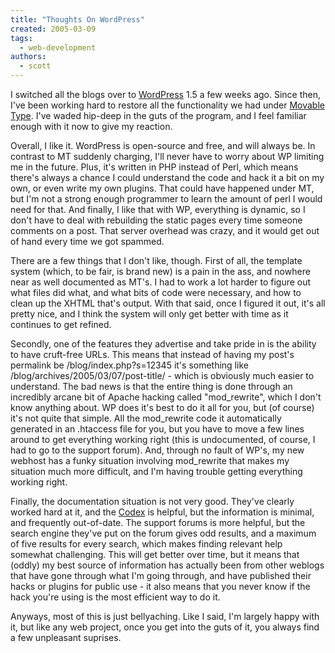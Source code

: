 ```yaml
---
title: "Thoughts On WordPress"
created: 2005-03-09
tags: 
  - web-development
authors: 
  - scott
---
```


I switched all the blogs over to [WordPress](http://www.wordpress.org/) 1.5 a few weeks ago. Since then, I've been working hard to restore all the functionality we had under [Movable Type](http://www.movabletype.org/). I've waded hip-deep in the guts of the program, and I feel familiar enough with it now to give my reaction.

Overall, I like it. WordPress is open-source and free, and will always be. In contrast to MT suddenly charging, I'll never have to worry about WP limiting me in the future. Plus, it's written in PHP instead of Perl, which means there's always a chance I could understand the code and hack it a bit on my own, or even write my own plugins. That could have happened under MT, but I'm not a strong enough programmer to learn the amount of perl I would need for that. And finally, I like that with WP, everything is dynamic, so I don't have to deal with rebuilding the static pages every time someone comments on a post. That server overhead was crazy, and it would get out of hand every time we got spammed.

There are a few things that I don't like, though. First of all, the template system (which, to be fair, is brand new) is a pain in the ass, and nowhere near as well documented as MT's. I had to work a lot harder to figure out what files did what, and what bits of code were necessary, and how to clean up the XHTML that's output. With that said, once I figured it out, it's all pretty nice, and I think the system will only get better with time as it continues to get refined.

Secondly, one of the features they advertise and take pride in is the ability to have cruft-free URLs. This means that instead of having my post's permalink be /blog/index.php?s=12345 it's something like /blog/archives/2005/03/07/post-title/ - which is obviously much easier to understand. The bad news is that the entire thing is done through an incredibly arcane bit of Apache hacking called "mod\_rewrite", which I don't know anything about. WP does it's best to do it all for you, but (of course) it's not quite that simple. All the mod\_rewrite code it automatically generated in an .htaccess file for you, but you have to move a few lines around to get everything working right (this is undocumented, of course, I had to go to the support forum). And, through no fault of WP's, my new webhost has a funky situation involving mod\_rewrite that makes my situation much more difficult, and I'm having trouble getting everything working right.

Finally, the documentation situation is not very good. They've clearly worked hard at it, and the [Codex](http://codex.wordpress.org/) is helpful, but the information is minimal, and frequently out-of-date. The support forums is more helpful, but the search engine they've put on the forum gives odd results, and a maximum of five results for every search, which makes finding relevant help somewhat challenging. This will get better over time, but it means that (oddly) my best source of information has actually been from other weblogs that have gone through what I'm going through, and have published their hacks or plugins for public use - it also means that you never know if the hack you're using is the most efficient way to do it.

Anyways, most of this is just bellyaching. Like I said, I'm largely happy with it, but like any web project, once you get into the guts of it, you always find a few unpleasant suprises.
